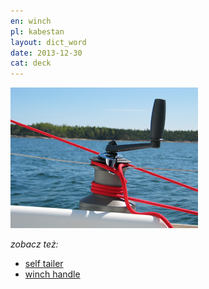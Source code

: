 ```yaml
---
en: winch
pl: kabestan
layout: dict_word
date: 2013-12-30
cat: deck
---
```


<!-- TODO: opis -->

![winch](/img/dict/winch.png)

*zobacz też:*

* [self tailer](/dict/s/self-tailer.html)
* [winch handle](/dict/w/winch-handle.html)